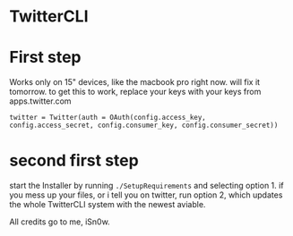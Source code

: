 # TwitterCLI

# First step
Works only on 15" devices, like the macbook pro right now. will fix it tomorrow.
to get this to work, replace your keys with your keys from apps.twitter.com

`twitter = Twitter(auth = OAuth(config.access_key,
                  config.access_secret,
                  config.consumer_key,
                  config.consumer_secret))` 
                  
# second first step

start the Installer by running `./SetupRequirements` and selecting option 1. if you mess up your files, or i tell you on twitter, run option 2, which updates the whole TwitterCLI system with the newest aviable.

All credits go to me, iSn0w.
